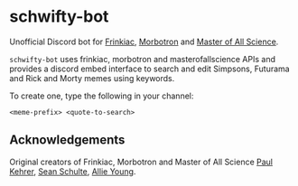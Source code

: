 # schwifty-bot

Unofficial Discord bot for [Frinkiac](https://frinkiac.com/), [Morbotron](https://morbotron.com/) and [Master of All Science](https://masterofallscience.com/).

`schwifty-bot` uses frinkiac, morbotron and masterofallscience APIs and provides a discord embed interface to search and edit Simpsons, Futurama and Rick and Morty memes using keywords.

To create one, type the following in your channel:

```
<meme-prefix> <quote-to-search>
```

## Acknowledgements

Original creators of Frinkiac, Morbotron and Master of All Science [Paul Kehrer](https://x.com/reaperhulk), [Sean Schulte](https://x.com/sirsean), [Allie Young](https://x.com/seriousallie).

